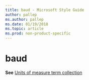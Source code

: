 ```yaml
---
title: baud - Microsoft Style Guide
author: pallep
ms.author: pallep
ms.date: 01/19/2018
ms.topic: article
ms.prod: non-product-specific
---
```


# baud

**See** [Units of measure term collection](/style-guide/a-z-word-list-term-collections/term-collections/units-of-measure-terms)
